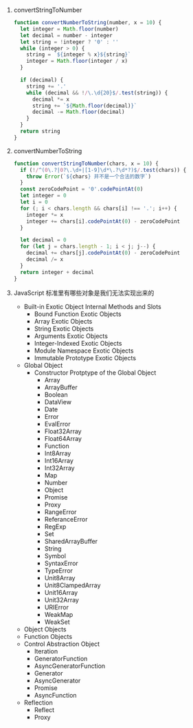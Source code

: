 1. convertStringToNumber

   ```javascript
   function convertNumberToString(number, x = 10) {
     let integer = Math.floor(number)
     let decimal = number - integer
     let string = !integer ? '0' : ''
     while (integer > 0) {
       string = `${integer % x}${string}`
       integer = Math.floor(integer / x)
     }

     if (decimal) {
       string += '.'
       while (decimal && !/\.\d{20}$/.test(string)) {
         decimal *= x
         string += `${Math.floor(decimal)}`
         decimal -= Math.floor(decimal)
       }
     }
     return string
   }
   ```

2. convertNumberToString

   ```javascript
   function convertStringToNumber(chars, x = 10) {
     if (!/^(0\.?|0?\.\d+|[1-9]\d*\.?\d*?)$/.test(chars)) {
       throw Error(`${chars} 并不是一个合法的数字`)
     }
     const zeroCodePoint = '0'.codePointAt(0)
     let integer = 0
     let i = 0
     for (; i < chars.length && chars[i] !== '.'; i++) {
       integer *= x
       integer += chars[i].codePointAt(0) - zeroCodePoint
     }

     let decimal = 0
     for (let j = chars.length - 1; i < j; j--) {
       decimal += chars[j].codePointAt(0) - zeroCodePoint
       decimal /= x
     }
     return integer + decimal
   }
   ```

3. JavaScript 标准里有哪些对象是我们无法实现出来的

    - Built-in Exotic Object Internal Methods and Slots
      - Bound Function Exotic Objects
      - Array Exotic Objects
      - String Exotic Objects
      - Arguments Exotic Objects
      - Integer-Indexed Exotic Objects
      - Module Namespace Exotic Objects
      - Immutable Prototype Exotic Objects
    - Global Object
      - Constructor Protptype of the Global Object
        - Array
        - ArrayBuffer
        - Boolean
        - DataView
        - Date
        - Error
        - EvalError
        - Float32Array
        - Float64Array
        - Function
        - Int8Array
        - Int16Array
        - Int32Array
        - Map
        - Number
        - Object
        - Promise
        - Proxy
        - RangeError
        - ReferanceError
        - RegExp
        - Set
        - SharedArrayBuffer
        - String
        - Symbol
        - SyntaxError
        - TypeError
        - Unit8Array
        - Unit8ClampedArray
        - Unit16Array
        - Unit32Array
        - URIError
        - WeakMap
        - WeakSet
    - Object Objects
    - Function Objects
    - Control Abstraction Object
      - Iteration
      - GeneratorFunction
      - AsyncGeneratorFunction
      - Generator
      - AsyncGenerator
      - Promise
      - AsyncFunction
    - Reflection
      - Reflect
      - Proxy
